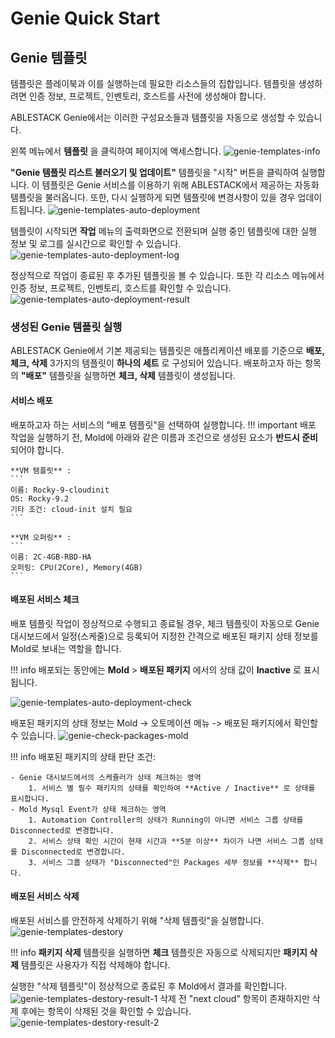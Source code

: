# Genie Quick Start

## Genie 템플릿
템플릿은 플레이북과 이를 실행하는데 필요한 리소스들의 집합입니다. 
템플릿을 생성하려면 인증 정보, 프로젝트, 인벤토리, 호스트를 사전에 생성해야 합니다.

ABLESTACK Genie에서는 이러한 구성요소들과 템플릿을 자동으로 생성할 수 있습니다.

왼쪽 메뉴에서 **템플릿** 을 클릭하여 페이지에 액세스합니다. 
![genie-templates-info](../../assets/images/genie-templates-info.png)

 **"Genie 템플릿 리스트 불러오기 및 업데이트"** 템플릿을 "시작" 버튼을 클릭하여 실행합니다. 이 템플릿은 Genie 서비스를 이용하기 위해 ABLESTACK에서 제공하는 자동화 템플릿을 불러옵니다. 또한, 다시 실행하게 되면 템플릿에 변경사항이 있을 경우 업데이트됩니다.
![genie-templates-auto-deployment](../../assets/images/genie-templates-auto-deployment.png)

템플릿이 시작되면 **작업** 메뉴의 출력화면으로 전환되며 실행 중인 템플릿에 대한 실행 정보 및 로그를 실시간으로 확인할 수 있습니다. 
![genie-templates-auto-deployment-log](../../assets/images/genie-templates-auto-deployment-log.png)

정상적으로 작업이 종료된 후 추가된 템플릿을 볼 수 있습니다. 또한 각 리소스 메뉴에서 인증 정보, 프로젝트, 인벤토리, 호스트를 확인할 수 있습니다.
![genie-templates-auto-deployment-result](../../assets/images/genie-templates-auto-deployment-result.png)

### 생성된 Genie 템플릿 실행
ABLESTACK Genie에서 기본 제공되는 템플릿은 애플리케이션 배포를 기준으로  **배포, 체크, 삭제** 3가지의 템플릿이 **하나의 세트** 로 구성되어 있습니다.
배포하고자 하는 항목의 **"배포"** 템플릿을 실행하면 **체크, 삭제** 템플릿이 생성됩니다.

#### 서비스 배포
배포하고자 하는 서비스의 "배포 템플릿"을 선택하여 실행합니다.
!!! important
    배포 작업을 실행하기 전, Mold에 아래와 같은 이름과 조건으로 생성된 요소가 **반드시 준비** 되어야 합니다.

    **VM 탬플릿** : 
    ```
    이름: Rocky-9-cloudinit
    OS: Rocky-9.2
    기타 조건: cloud-init 설치 필요
    ```

    **VM 오퍼링** :
    ```
    이름: 2C-4GB-RBD-HA
    오퍼링: CPU(2Core), Memory(4GB)
    ```

#### 배포된 서비스 체크
배포 템플릿 작업이 정상적으로 수행되고 종료될 경우, 체크 템플릿이 자동으로 Genie 대시보드에서 일정(스케줄)으로 등록되어 지정한 간격으로 배포된 패키지 상태 정보를 Mold로 보내는 역할을 합니다.

!!! info
    배포되는 동안에는 **Mold** > **배포된 패키지** 에서의 상태 값이 **Inactive** 로 표시됩니다.

![genie-templates-auto-deployment-check](../../assets/images/genie-templates-auto-deployment-check.png)

배포된 패키지의 상태 정보는 Mold -> 오토메이션 메뉴 -> 배포된 패키지에서 확인할 수 있습니다.
![genie-check-packages-mold](../../assets/images/genie-check-packages-mold.png)

!!! info
    배포된 패키지의 상태 판단 조건:

    - Genie 대시보드에서의 스케쥴러가 상태 체크하는 영역
        1. 서비스 별 필수 패키지의 상태를 확인하여 **Active / Inactive** 로 상태를 표시합니다.
    - Mold Mysql Event가 상태 체크하는 영역
        1. Automation Controller의 상태가 Running이 아니면 서비스 그룹 상태를 Disconnected로 변경합니다.
        2. 서비스 상태 확인 시간이 현재 시간과 **5분 이상** 차이가 나면 서비스 그룹 상태를 Disconnected로 변경합니다.
        3. 서비스 그룹 상태가 "Disconnected"인 Packages 세부 정보를 **삭제** 합니다.

#### 배포된 서비스 삭제
배포된 서비스를 안전하게 삭제하기 위해 "삭제 템플릿"을 실행합니다.
![genie-templates-destory](../../assets/images/genie-templates-destory.png)

!!! info
    **패키지 삭제** 템플릿을 실행하면 **체크** 템플릿은 자동으로 삭제되지만 **패키지 삭제** 템플릿은 사용자가 직접 삭제해야 합니다.

실행한 "삭제 템플릿"이 정상적으로 종료된 후 Mold에서 결과를 확인합니다.
![genie-templates-destory-result-1](../../assets/images/genie-templates-destory-result-1.png)
삭제 전 "next cloud" 항목이 존재하지만 삭제 후에는 항목이 삭제된 것을 확인할 수 있습니다.
![genie-templates-destory-result-2](../../assets/images/genie-templates-destory-result-2.png)


